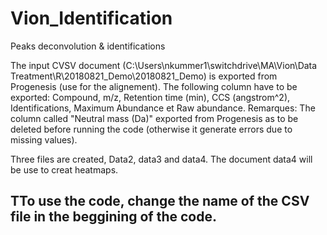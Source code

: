 # Vion_Identification
Peaks deconvolution &amp; identifications

The input CVSV document (C:\Users\nkummer1\switchdrive\MA\Vion\Data Treatment\R\20180821_Demo\20180821_Demo) is exported from Progenesis (use for the alignement). The following column have to be exported: Compound, m/z, Retention time (min), CCS (angstrom^2), Identifications, Maximum Abundance et Raw abundance. 
Remarques: The column called "Neutral mass (Da)" exported from Progenesis as to be deleted before running the code (otherwise it generate errors due to missing values). 

Three files are created, Data2, data3 and data4. The document data4 will be use to creat heatmaps. 

## TTo use the code, change the name of the CSV file in the beggining of the code. 
